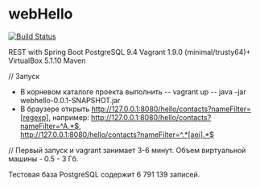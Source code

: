 # webHello
[![Build Status](https://travis-ci.org/DarkEagleGH/Hello.svg?branch=master)](https://travis-ci.org/DarkEagleGH/Hello)

REST with Spring Boot
PostgreSQL 9.4
Vagrant 1.9.0 (minimal/trusty64)+ VirtualBox 5.1.10
Maven

// Запуск
- В корневом каталоге проекта выполнить
    -- vagrant up
    -- java -jar webhello-0.0.1-SNAPSHOT.jar
- В браузере открыть http://127.0.0.1:8080/hello/contacts?nameFilter=[regexp], например:
    http://127.0.0.1:8080/hello/contacts?nameFilter=^A.*$,    
    http://127.0.0.1:8080/hello/contacts?nameFilter=^.*[aei].*$

// Первый запуск и vagrant занимает 3-6 минут. Объем виртуальной машины - 0.5 - 3 Гб.

   Тестовая база PostgreSQL содержит 6 791 139 записей.
   
